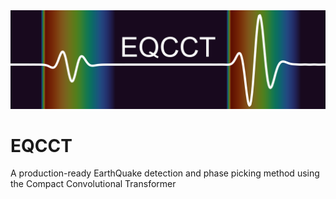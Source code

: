 <img src='https://github.com/chenyk1990/gallery/blob/main/eqcct/logo2.png' alt='Slicing'>

# EQCCT
A production-ready EarthQuake detection and phase picking method using the Compact Convolutional Transformer
